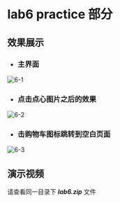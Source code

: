 # lab6 practice 部分
>
## 效果展示
>
- ### 主界面
![6-1](https://github.com/IVY-1999/android_1813066/blob/main/image/lab6/2.png)
>
- ### 点击点心图片之后的效果
![6-2](https://github.com/IVY-1999/android_1813066/blob/main/image/lab6/3.png)
>
- ### 击购物车图标跳转到空白页面
![6-3](https://github.com/IVY-1999/android_1813066/blob/main/image/lab6/4.png)
>
>
## 演示视频
请查看同一目录下 ***lab6.zip*** 文件 
